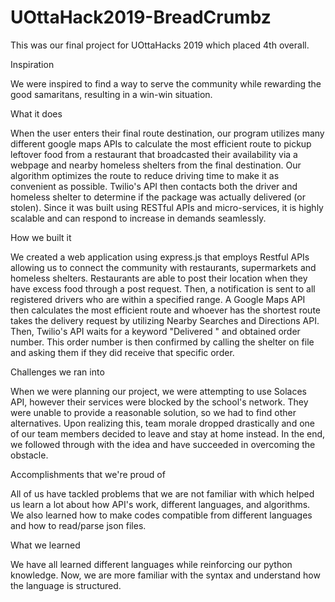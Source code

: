 # UOttaHack2019-BreadCrumbz

This was our final project for UOttaHacks 2019 which placed 4th overall.

Inspiration

We were inspired to find a way to serve the community while rewarding the good samaritans, resulting in a win-win situation.

What it does

When the user enters their final route destination, our program utilizes many different google maps APIs to calculate the most efficient route to pickup leftover food from a restaurant that broadcasted their availability via a webpage and nearby homeless shelters from the final destination. Our algorithm optimizes the route to reduce driving time to make it as convenient as possible. Twilio's API then contacts both the driver and homeless shelter to determine if the package was actually delivered (or stolen). Since it was built using RESTful APIs and micro-services, it is highly scalable and can respond to increase in demands seamlessly.

How we built it

We created a web application using express.js that employs Restful APIs allowing us to connect the community with restaurants, supermarkets and homeless shelters. Restaurants are able to post their location when they have excess food through a post request. Then, a notification is sent to all registered drivers who are within a specified range. A Google Maps API then calculates the most efficient route and whoever has the shortest route takes the delivery request by utilizing Nearby Searches and Directions API. Then, Twilio's API waits for a keyword "Delivered " and obtained order number. This order number is then confirmed by calling the shelter on file and asking them if they did receive that specific order.

Challenges we ran into

When we were planning our project, we were attempting to use Solaces API, however their services were blocked by the school's network. They were unable to provide a reasonable solution, so we had to find other alternatives. Upon realizing this, team morale dropped drastically and one of our team members decided to leave and stay at home instead. In the end, we followed through with the idea and have succeeded in overcoming the obstacle.

Accomplishments that we're proud of

All of us have tackled problems that we are not familiar with which helped us learn a lot about how API's work, different languages, and algorithms. We also learned how to make codes compatible from different languages and how to read/parse json files.

What we learned

We have all learned different languages while reinforcing our python knowledge. Now, we are more familiar with the syntax and understand how the language is structured.
